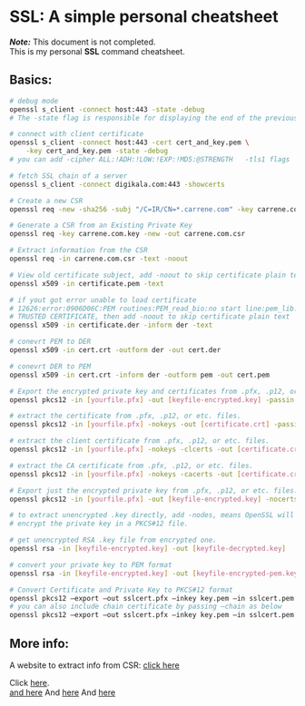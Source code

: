# SSL: A simple personal cheatsheet

_**Note:**_ This document is not completed.  
This is my personal **SSL** command cheatsheet.

## Basics:

``` bash
# debug mode
openssl s_client -connect host:443 -state -debug
# The -state flag is responsible for displaying the end of the previous section:

# connect with client certificate
openssl s_client -connect host:443 -cert cert_and_key.pem \
    -key cert_and_key.pem -state -debug
# you can add -cipher ALL:!ADH:!LOW:!EXP:!MD5:@STRENGTH   -tls1 flags

# fetch SSL chain of a server
openssl s_client -connect digikala.com:443 -showcerts

# Create a new CSR
openssl req -new -sha256 -subj "/C=IR/CN=*.carrene.com" -key carrene.com.key -out carrene.com.csr

# Generate a CSR from an Existing Private Key
openssl req -key carrene.com.key -new -out carrene.com.csr

# Extract information from the CSR
openssl req -in carrene.com.csr -text -noout

# View old certificate subject, add -noout to skip certificate plain text
openssl x509 -in certificate.pem -text

# if yout got error unable to load certificate 
# 12626:error:0906D06C:PEM routines:PEM_read_bio:no start line:pem_lib.c:647:Expecting: 
# TRUSTED CERTIFICATE, then add -noout to skip certificate plain text
openssl x509 -in certificate.der -inform der -text

# conevrt PEM to DER
openssl x509 -in cert.crt -outform der -out cert.der

# conevrt DER to PEM
openssl x509 -in cert.crt -inform der -outform pem -out cert.pem

# Export the encrypted private key and certificates from .pfx, .p12, or etc. files.
openssl pkcs12 -in [yourfile.pfx] -out [keyfile-encrypted.key] -passin 'pass:1234' 

# extract the certificate from .pfx, .p12, or etc. files.
openssl pkcs12 -in [yourfile.pfx] -nokeys -out [certificate.crt] -passin 'pass:1234'

# extract the client certificate from .pfx, .p12, or etc. files.
openssl pkcs12 -in [yourfile.pfx] -nokeys -clcerts -out [certificate.crt] -passin 'pass:1234'

# extract the CA certificate from .pfx, .p12, or etc. files.
openssl pkcs12 -in [yourfile.pfx] -nokeys -cacerts -out [certificate.crt] -passin 'pass:1234'

# Export just the encrypted private key from .pfx, .p12, or etc. files.
openssl pkcs12 -in [yourfile.pfx] -out [keyfile-encrypted.key] -nocerts -passin 'pass:1234' 

# to extract unencrypted .key directly, add -nodes, means OpenSSL will not 
# encrypt the private key in a PKCS#12 file.

# get unencrypted RSA .key file from encrypted one.
openssl rsa -in [keyfile-encrypted.key] -out [keyfile-decrypted.key]

# convert your private key to PEM format
openssl rsa -in [keyfile-encrypted.key] -out [keyfile-encrypted-pem.key] -outform PEM

# Convert Certificate and Private Key to PKCS#12 format
openssl pkcs12 –export –out sslcert.pfx –inkey key.pem –in sslcert.pem
# you can also include chain certificate by passing –chain as below
openssl pkcs12 –export –out sslcert.pfx –inkey key.pem –in sslcert.pem -chain cacert.pem

```
## More info:

A website to extract info from CSR: [click here](https://www.sslshopper.com/csr-decoder.html)  

Click [here](https://www.digitalocean.com/community/tutorials/openssl-essentials-working-with-ssl-certificates-private-keys-and-csrs).  
[and here](https://www.sslshopper.com/article-most-common-openssl-commands.html)
And [here](https://support.rackspace.com/how-to/generate-a-csr/)
And [here](https://geekflare.com/openssl-commands-certificates/)
